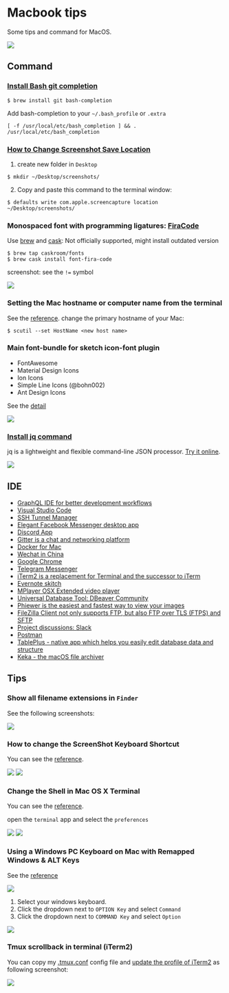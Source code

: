 # Macbook tips

Some tips and command for MacOS.

<img src="./images/macos.png">

## Command

### [Install Bash git completion](https://github.com/bobthecow/git-flow-completion/wiki/Install-Bash-git-completion)

```
$ brew install git bash-completion
```

Add bash-completion to your `~/.bash_profile` or `.extra`

```
[ -f /usr/local/etc/bash_completion ] && . /usr/local/etc/bash_completion
```

### [How to Change Screenshot Save Location](https://discussions.apple.com/docs/DOC-9081)

1. create new folder in `Desktop`

```
$ mkdir ~/Desktop/screenshots/
```

2. Copy and paste this command to the terminal window:

```
$ defaults write com.apple.screencapture location ~/Desktop/screenshots/
```

### Monospaced font with programming ligatures: [FiraCode](https://github.com/tonsky/FiraCode)

Use [brew](http://brew.sh/) and [cask](https://caskroom.github.io/): Not officially supported, might install outdated version

```
$ brew tap caskroom/fonts
$ brew cask install font-fira-code
```

screenshot: see the `!=` symbol

<img src="./images/firacode.png">

### Setting the Mac hostname or computer name from the terminal

See the [reference](https://knowledge.autodesk.com/support/smoke/learn-explore/caas/sfdcarticles/sfdcarticles/Setting-the-Mac-hostname-or-computer-name-from-the-terminal.html). change the primary hostname of your Mac:

```
$ scutil --set HostName <new host name>
```

### Main font-bundle for sketch icon-font plugin

* FontAwesome
* Material Design Icons
* Ion Icons
* Simple Line Icons (@bohn002)
* Ant Design Icons

See the [detail](https://github.com/keremciu/font-bundles)

<img src="images/font.png" />

### [Install jq command](https://stedolan.github.io/jq/)

jq is a lightweight and flexible command-line JSON processor. [Try it online](https://jqplay.org/).

<img src="images/jq_command.png">

## IDE

- [GraphQL IDE for better development workflows](https://github.com/prisma/graphql-playground)
- [Visual Studio Code](https://code.visualstudio.com)
- [SSH Tunnel Manager](https://www.tynsoe.org/v2/stm/)
- [Elegant Facebook Messenger desktop app](https://github.com/sindresorhus/caprine)
- [Discord App](https://discordapp.com/)
- [Gitter is a chat and networking platform](https://gitter.im/)
- [Docker for Mac](https://docs.docker.com/docker-for-mac/install/)
- [Wechat in China](https://www.wechat.com/en/)
- [Google Chrome](https://www.google.com/chrome/)
- [Telegram Messenger](https://telegram.org/)
- [iTerm2 is a replacement for Terminal and the successor to iTerm](https://www.iterm2.com/downloads.html)
- [Evernote skitch](https://evernote.com/intl/en/products/skitch)
- [MPlayer OSX Extended video player](https://github.com/sttz/MPlayer-OSX-Extended)
- [Universal Database Tool: DBeaver Community](https://dbeaver.io/)
- [Phiewer is the easiest and fastest way to view your images](https://phiewer.com/)
- [FileZilla Client not only supports FTP, but also FTP over TLS (FTPS) and SFTP](https://filezilla-project.org/)
- [Project discussions: Slack](https://slack.com/)
- [Postman](https://www.getpostman.com/downloads/)
- [TablePlus - native app which helps you easily edit database data and structure](https://github.com/TablePlus/TablePlus)
- [Keka - the macOS file archiver](https://www.keka.io)

## Tips

### Show all filename extensions in `Finder`

See the following screenshots:

<img src="./images/finder.png">

### How to change the ScreenShot Keyboard Shortcut

You can see the [reference](https://www.wikihow.com/Change-the-Keyboard-Shortcut-for-a-Mac-Screenshot).

<img src="images/shortcut_001.png">

<img src="images/shortcut_002.png">

### Change the Shell in Mac OS X Terminal

You can see the [reference](http://osxdaily.com/2012/03/21/change-shell-mac-os-x/).

open the `terminal` app and select the `preferences`

<img src="./images/terminal_001.png">

<img src="./images/terminal_002.png">

### Using a Windows PC Keyboard on Mac with Remapped Windows & ALT Keys

See the [reference](http://osxdaily.com/2018/01/31/use-windows-pc-keyboard-mac-remap-option-command-keys/)

<img src="./images/keyboard_01.png">

1. Select your windows keyboard.
2. Click the dropdown next to `OPTION Key` and select `Command`
3. Click the dropdown next to `COMMAND Key` and select `Option`

<img src="./images/keyboard_02.png">

### Tmux scrollback in terminal (iTerm2)

You can copy my [.tmux.conf](https://github.com/appleboy/dotfiles/blob/5c6bd88915b6ba97c50ff9f6f7627d9ad1ff31d9/.tmux.conf#L1) config file and [update the profile of iTerm2](https://stackoverflow.com/questions/12865559/leaving-tmux-scrollback-in-terminal-iterm2) as following screenshot:

<img src="./images/iterm2.png">

